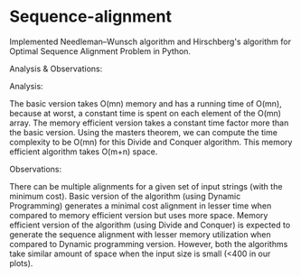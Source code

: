 # Sequence-alignment

Implemented Needleman–Wunsch algorithm and Hirschberg's algorithm for Optimal Sequence Alignment Problem in Python.

Analysis & Observations:

Analysis: 

The basic version takes O(mn) memory and has a running time of O(mn), because at worst, a constant time is spent on each element of the O(mn) array. The memory efficient version takes a constant time factor more than the basic version. Using the masters theorem, we can compute the time complexity to be O(mn) for this Divide and Conquer algorithm. This memory efficient algorithm takes O(m+n) space.
    
Observations:

There can be multiple alignments for a given set of input strings (with the minimum cost). Basic version of the algorithm (using Dynamic Programming) generates a minimal cost alignment in lesser time when compared to memory efficient version but uses more space. Memory efficient version of the algorithm (using Divide and Conquer) is expected to generate the sequence alignment with lesser memory utilization when compared to Dynamic programming version. However, both the algorithms take similar amount of space when the input size is small (<400 in our plots).
 

